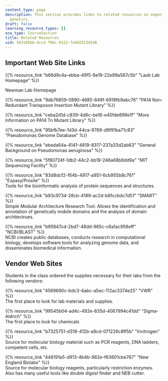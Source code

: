 ```yaml
---
content_type: page
description: This section provides links to related resources on experimental microbial
  genetics.
draft: false
learning_resource_types: []
ocw_type: CourseSection
title: Related Resources
uid: 563105bb-dcc4-f66c-0121-febd2513d1d8
---
```

## Important Web Site Links

{{% resource_link "b66d9c4a-ebba-49f5-8e19-22e99a587c5b" "Laub Lab Homepage" %}}

Newman Lab Homepage

{{% resource_link "9db76859-0890-4685-849f-6918fb9abc76" "PA14 Non-Redundant Transposon Insertion Mutant Library" %}}

{{% resource_link "ceba2d1d-c839-4d6c-be16-e40fde899e1f" "More Information on PA14 Tn Mutant Library" %}}

{{% resource_link "95bfb7ee-1d3d-44ca-9769-d9f91ba71c83" "Pseudomonas Genome Database" %}}

{{% resource_link "ebeda64a-4141-4819-8317-237a33d2ab63" "General Background on Pseudomonas aeruginosa" %}}

{{% resource_link "5f80724f-1db2-44c2-bb19-246a68b8dd9a" "MIT Sequencing Facility" %}}

{{% resource_link "83d8dcf2-f64b-4917-a951-6cb955b8c761" "Expasy/Prosite" %}}   
Tools for the bioinformatic analysis of protein sequences and structures.

{{% resource_link "b93c9734-28cb-4189-ac2d-b8fccbdc7d51" "SMART" %}}   
Simple Modular Architecture Research Tool. Allows the identification and annotation of genetically mobile domains and the analysis of domain architectrues.

{{% resource_link "b95847cd-2bd7-48dd-965c-c6a1ac958eff" "NCBI/BLAST" %}}   
NCBI creates public databases, conducts research in computational biology, develops software tools for analyzing genome data, and disseminates biomedical information.

## Vendor Web Sites

Students in the class ordered the supplies necessary for their labs from the following vendors:

{{% resource_link "4569690c-bdc3-4abc-a5ec-112ac3374e25" "VWR" %}}   
The first place to look for lab materials and supplies.

{{% resource_link "99545b04-ad4c-492e-835d-4067994c41dd" "Sigma-Aldrich" %}}   
The first place to look for chemicals

{{% resource_link "b7325751-d318-412b-a9cd-071226c8ff5b" "Invitrogen" %}}   
Source for molecular biology material such as PCR reagents, DNA ladders, competent cells, etc.

{{% resource_link "448191a5-d913-4b4b-862e-f63601cbe767" "New England Biolabs" %}}   
Source for molecular biology reagents, particularly restriction enzymes. Also has many useful tools like double digest finder and NEB cutter.